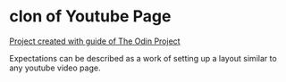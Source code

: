 # clon of Youtube Page

[Project created with guide of The Odin Project](https://www.theodinproject.com/courses/html5-and-css3/lessons/embedding-images-and-video)

Expectations can be described as a work of setting up a layout similar to any youtube video page.